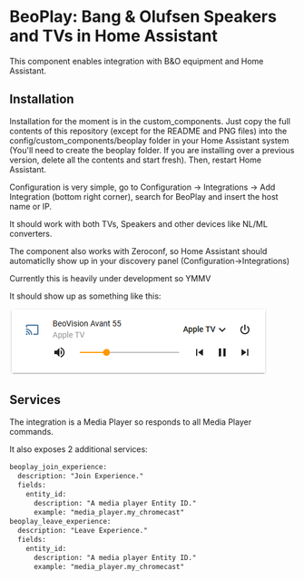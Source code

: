 # BeoPlay: Bang & Olufsen Speakers and TVs in Home Assistant

This component enables integration with B&O equipment and Home Assistant. 

## Installation

Installation for the moment is in the custom_components. Just copy the full contents of this repository (except for the README and PNG files) into the config/custom_components/beoplay folder in your Home Assistant system (You'll need to create the beoplay folder. If you are installing over a previous version, delete all the contents and start fresh). Then, restart Home Assistant.

Configuration is very simple, go to Configuration -> Integrations -> Add Integration (bottom right corner), search for BeoPlay and insert the host name or IP.

It should work with both TVs, Speakers and other devices like NL/ML converters.

The component also works with Zeroconf, so Home Assistant should automaticlly show up in your discovery panel (Configuration->Integrations)

Currently this is heavily under development so YMMV

It should show up as something like this:

![beoplay_mini_media_player.png](./beoplay_mini_media_player.png)

## Services

The integration is a Media Player so responds to all Media Player commands.

It also exposes 2 additional services:

```
beoplay_join_experience:
  description: "Join Experience."
  fields:
    entity_id:
      description: "A media player Entity ID."
      example: "media_player.my_chromecast"
beoplay_leave_experience:
  description: "Leave Experience."
  fields:
    entity_id:
      description: "A media player Entity ID."
      example: "media_player.my_chromecast"
```
